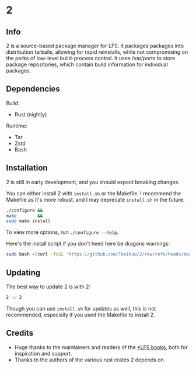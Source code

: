 # 2

## Info
2 is a source-based package manager for LFS. It packages packages into
distribution tarballs, allowing for rapid reinstalls, while not compromising on
the perks of low-level build-process control. It uses /var/ports to store
package repositories, which contain build information for individual packages.

## Dependencies
Build:
- Rust (nightly)

Runtime:
- Tar
- Zstd
- Bash

## Installation
2 is still in early development, and you should expect breaking changes.

You can either install 2 with `install.sh` or the Makefile. I recommend the
Makefile as it's more robust, and I may deprecate `install.sh` in the future.
```bash
./configure &&
make        &&
sudo make install
```

To view more options, run `./configure --help`.

Here's the install script if you don't heed here be dragons warnings:
```bash
sudo bash <(curl -fsSL 'https://github.com/Toxikuu/2/raw/refs/heads/master/install.sh')
```

## Updating
The best way to update 2 is with 2:
```bash
2 -u 2
```

Though you can use `install.sh` for updates as well, this is not recommended,
especially if you used the Makefile to install 2.

## Credits
- Huge thanks to the maintainers and readers of the
[*LFS books](https://www.linuxfromscratch.org/),
both for inspiration and support.
- Thanks to the authors of the various rust crates 2 depends on.
